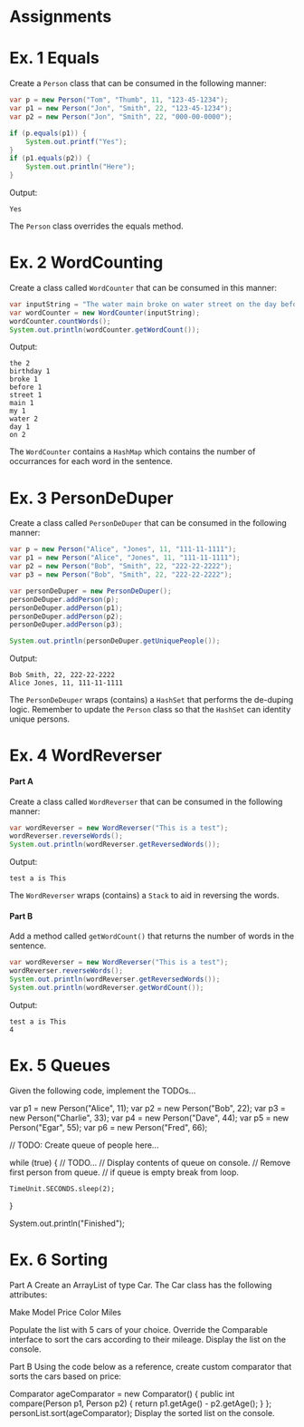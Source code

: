 # Assignments

# Ex. 1 Equals

Create a `Person` class that can be consumed in the following manner:

```java
var p = new Person("Tom", "Thumb", 11, "123-45-1234");
var p1 = new Person("Jon", "Smith", 22, "123-45-1234");
var p2 = new Person("Jon", "Smith", 22, "000-00-0000");

if (p.equals(p1)) {
    System.out.printf("Yes");
}
if (p1.equals(p2)) {
    System.out.println("Here");
}
```

Output:
```
Yes
```

The `Person` class overrides the equals method.

# Ex. 2 WordCounting

Create a class called `WordCounter` that can be consumed in this manner:

```java
var inputString = "The water main broke on water street on the day before my birthday";
var wordCounter = new WordCounter(inputString);
wordCounter.countWords();
System.out.println(wordCounter.getWordCount());
```

Output:
```
the 2
birthday 1
broke 1
before 1
street 1
main 1
my 1
water 2
day 1
on 2
```

The `WordCounter` contains a `HashMap` which contains the number of occurrances for each word in the sentence.

# Ex. 3 PersonDeDuper
Create a class called `PersonDeDuper` that can be consumed in the following manner:

```java
var p = new Person("Alice", "Jones", 11, "111-11-1111");
var p1 = new Person("Alice", "Jones", 11, "111-11-1111");
var p2 = new Person("Bob", "Smith", 22, "222-22-2222");
var p3 = new Person("Bob", "Smith", 22, "222-22-2222");

var personDeDuper = new PersonDeDuper();
personDeDuper.addPerson(p);
personDeDuper.addPerson(p1);
personDeDuper.addPerson(p2);
personDeDuper.addPerson(p3);

System.out.println(personDeDuper.getUniquePeople());
```

Output:
```
Bob Smith, 22, 222-22-2222
Alice Jones, 11, 111-11-1111
```

The `PersonDeDeuper` wraps (contains) a `HashSet` that performs the de-duping logic. Remember to update the `Person` class
so that the `HashSet` can identity unique persons.

# Ex. 4 WordReverser

#### Part A

Create a class called `WordReverser` that can be consumed in the following manner:

```java
var wordReverser = new WordReverser("This is a test");
wordReverser.reverseWords();
System.out.println(wordReverser.getReversedWords());
```

Output:
```
test a is This 
```

The `WordReverser` wraps (contains) a `Stack` to aid in reversing the words.

#### Part B

Add a method called `getWordCount()` that returns the number of words in the sentence.
```java
var wordReverser = new WordReverser("This is a test");
wordReverser.reverseWords();
System.out.println(wordReverser.getReversedWords());
System.out.println(wordReverser.getWordCount());
```

Output:
```
test a is This 
4
```

# Ex. 5 Queues
Given the following code, implement the TODOs...

var p1 = new Person("Alice", 11);
var p2 = new Person("Bob", 22);
var p3 = new Person("Charlie", 33);
var p4 = new Person("Dave", 44);
var p5 = new Person("Egar", 55);
var p6 = new Person("Fred", 66);

// TODO: Create queue of people here...

while (true) {
// TODO...
// Display contents of queue on console.
// Remove first person from queue.
// if queue is empty break from loop.

    TimeUnit.SECONDS.sleep(2);
}

System.out.println("Finished");




# Ex. 6 Sorting
Part A
Create an ArrayList of type Car. The Car class has the following attributes:

Make
Model
Price
Color
Miles

Populate the list with 5 cars of your choice. Override the Comparable<Car> interface to sort the cars according to their mileage. Display the list on the console.

Part B
Using the code below as a reference, create custom comparator that sorts the cars based on price:

Comparator<Person> ageComparator = new Comparator<Person>() {
public int compare(Person p1, Person p2) {
return p1.getAge() - p2.getAge();
}
};
personList.sort(ageComparator);
Display the sorted list on the console.
